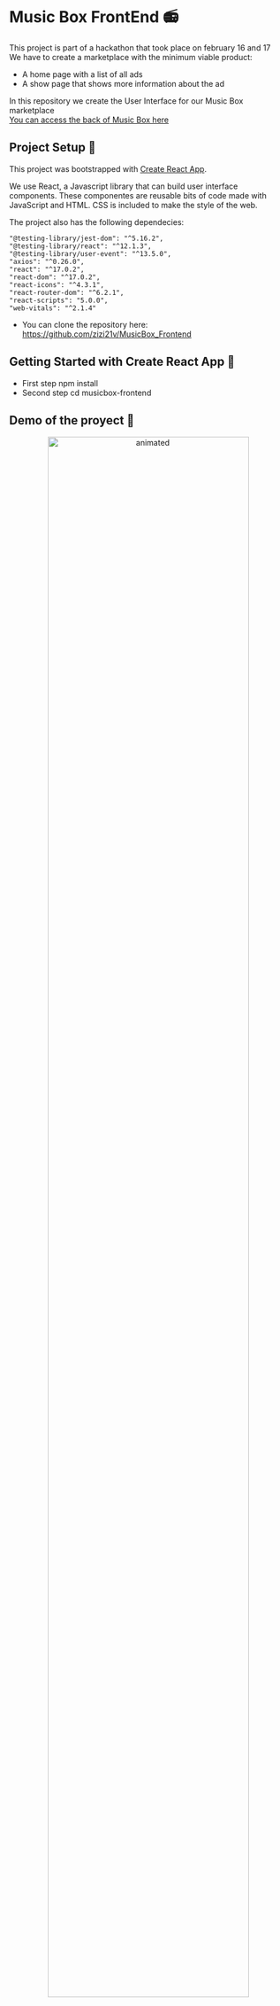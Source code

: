 # Music Box FrontEnd 📻

This project is part of a hackathon that took place on february 16 and 17 \
We have to create a marketplace with the minimum viable product:

- A home page with a list of all ads
- A show page that shows more information about the ad

In this repository we create the User Interface for our Music Box marketplace \
[You can access the back of Music Box here](https://github.com/SolTuripe/musicbox-backend)

## Project Setup 📌

This project was bootstrapped with [Create React App](https://github.com/facebook/create-react-app).

We use React, a Javascript library that can build user interface components.
These componentes are reusable bits of code made with JavaScript and HTML.
CSS is included to make the style of the web.

The project also has the following dependecies:

    "@testing-library/jest-dom": "^5.16.2",
    "@testing-library/react": "^12.1.3",
    "@testing-library/user-event": "^13.5.0",
    "axios": "^0.26.0",
    "react": "^17.0.2",
    "react-dom": "^17.0.2",
    "react-icons": "^4.3.1",
    "react-router-dom": "^6.2.1",
    "react-scripts": "5.0.0",
    "web-vitals": "^2.1.4"

- You can clone the repository here: https://github.com/zizi21v/MusicBox_Frontend

## Getting Started with Create React App 🚀

- First step npm install
- Second step cd musicbox-frontend

## Demo of the proyect 🎥

<p align="center">
<img src="musicbox-frontend/src/assets/img/musicbox.gif" alt="animated" width=85% />
</p>

## Available Scripts ✔

In the project directory, you can run:

### `npm start`

Runs the app in the development mode.\
Open [http://localhost:3000](http://localhost:3000) to view it in your browser.

The page will reload when you make changes.\
You may also see any lint errors in the console.

### `npm test`

Launches the test runner in the interactive watch mode.\
See the section about [running tests](https://facebook.github.io/create-react-app/docs/running-tests) for more information.

## Learn More 📚

You can learn more in the [Create React App documentation](https://facebook.github.io/create-react-app/docs/getting-started).

To learn React, check out the [React documentation](https://reactjs.org/).

## Authors 👩‍💻

- [Sol Turipe](https://github.com/SolTuripe)
- [Laura Farrer](https://github.com/laurasoad)
- [Sandra Barrachina](https://github.com/Sbarrachina)
- [Dargy Mogollón](https://github.com/DargyJML)
- [Erika Prieto](https://github.com/Eriry930)
- [Christian Bazan](https://github.com/Infestas36)
- [Valeria Ziegler](https://github.com/zizi21v)

## Gratitude 🎁

Tell others about this project 📢 \
Support our projects ⭐ \
Thank you very much to all the organizations that made this hackathon possible, especially to Factoría F5 and Adevinta Spain 💜
